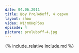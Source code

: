 ```yaml
---
date: 04.06.2011
title: Шоу ProЛюбoff, 4 серия
layout: show
video: W1jmOHqP5os
episode: 4
picture: proluboff-4.jpg
---
```


{% include_relative include.md %}
